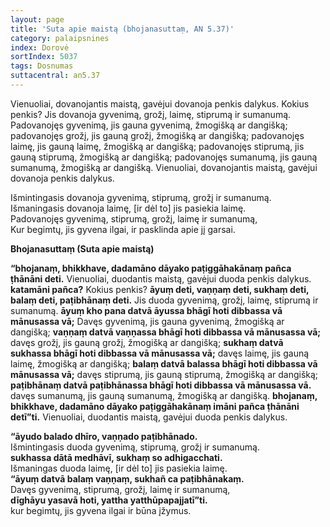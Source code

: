 ```yaml
---
layout: page
title: 'Suta apie maistą (bhojanasuttaṃ, AN 5.37)'
category: palaipsnines
index: Dorovė 
sortIndex: 5037
tags: Dosnumas
suttacentral: an5.37
---		
```

Vienuoliai, dovanojantis maistą, gavėjui dovanoja penkis dalykus. Kokius penkis? Jis dovanoja gyvenimą, grožį, laimę, stiprumą ir sumanumą. Padovanojęs gyvenimą, jis gauna gyvenimą, žmogišką ar dangišką; padovanojęs grožį, jis gauną grožį, žmogišką ar dangišką;  padovanojęs laimę, jis gauną laimę, žmogišką ar dangišką;  padovanojęs stiprumą, jis gauną stiprumą, žmogišką ar dangišką;  padovanojęs sumanumą, jis gauną sumanumą, žmogišką ar dangišką. Vienuoliai, dovanojantis maistą, gavėjui dovanoja penkis dalykus.

Išmintingasis dovanoja gyvenimą, stiprumą, grožį ir sumanumą.\
Išmaningasis dovanoja laimę, [ir dėl to] jis pasiekia laimę.\
Padovanojęs gyvenimą, stiprumą, grožį, laimę ir sumanumą,\
Kur begimtų, jis gyvena ilgai, ir pasklinda apie jį garsai.

__Bhojanasuttaṃ (Suta apie maistą)__

**“bhojanaṃ, bhikkhave, dadamāno dāyako paṭiggāhakānaṃ pañca ṭhānāni deti.** Vienuoliai, duodantis maistą, gavėjui duoda penkis dalykus. **katamāni pañca?** Kokius penkis? **āyuṃ deti, vaṇṇaṃ deti, sukhaṃ deti, balaṃ deti, paṭibhānaṃ deti.** Jis duoda gyvenimą, grožį, laimę, stiprumą ir sumanumą. **āyuṃ kho pana datvā āyussa bhāgī hoti dibbassa vā mānusassa vā;** Davęs gyvenimą, jis gauna gyvenimą, žmogišką ar dangišką; **vaṇṇaṃ datvā vaṇṇassa bhāgī hoti dibbassa vā mānusassa vā;** davęs grožį, jis gauną grožį, žmogišką ar dangišką; **sukhaṃ datvā sukhassa bhāgī hoti dibbassa vā mānusassa vā;** davęs laimę, jis gauną laimę, žmogišką ar dangišką; **balaṃ datvā balassa bhāgī hoti dibbassa vā mānusassa vā;** davęs stiprumą, jis gauną stiprumą, žmogišką ar dangišką; **paṭibhānaṃ datvā paṭibhānassa bhāgī hoti dibbassa vā mānusassa vā.** davęs sumanumą, jis gauną sumanumą, žmogišką ar dangišką. **bhojanaṃ, bhikkhave, dadamāno dāyako paṭiggāhakānaṃ imāni pañca ṭhānāni detī”ti.** Vienuoliai, duodantis maistą, gavėjui duoda penkis dalykus.

**“āyudo balado dhīro, vaṇṇado paṭibhānado.**\
Išmintingasis duoda gyvenimą, stiprumą, grožį ir sumanumą.\
**sukhassa dātā medhāvī, sukhaṃ so adhigacchati.**\
Išmaningas duoda laimę, [ir dėl to] jis pasiekia laimę.\
**“āyuṃ datvā balaṃ vaṇṇaṃ, sukhañ ca paṭibhānakaṃ.**\
Davęs gyvenimą, stiprumą, grožį, laimę ir sumanumą,\
**dīghāyu yasavā hoti, yattha yatthūpapajjatī”ti.**\
kur begimtų, jis gyvena ilgai ir būna įžymus.
